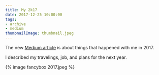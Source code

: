 ```yaml
---
title: My 2k17
date: 2017-12-25 10:00:00
tags:
- archive
- medium
thumbnailImage: thumbnail.jpeg
---
```


The new [Medium article](https://medium.com/@sacret/%D0%BC%D0%BE%D0%B9-2k17-eaefb4b875f7) is about things that happened with me in 2017.
<!-- more -->
I described my travelings, job, and plans for the next year.

{% image fancybox 2017.jpeg %}
